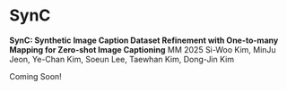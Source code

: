 # SynC
**SynC: Synthetic Image Caption Dataset Refinement with One-to-many Mapping for Zero-shot Image Captioning** MM 2025
Si-Woo Kim, MinJu Jeon, Ye-Chan Kim, Soeun Lee, Taewhan Kim, Dong-Jin Kim

Coming Soon!
